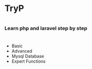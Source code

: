 # TryP 
#
### Learn php and laravel step by step 

#

* Basic
* Advanced
* Mysql Database
* Expert Functions